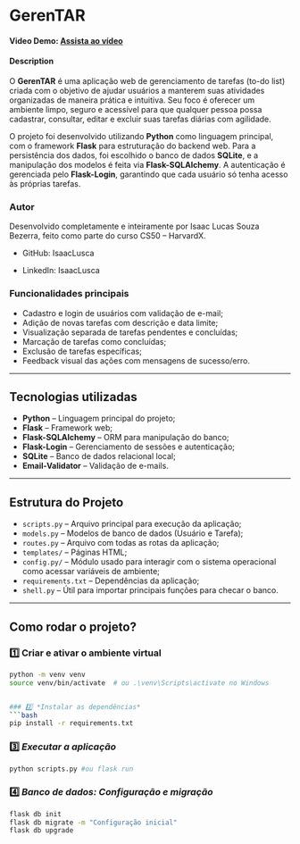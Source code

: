# GerenTAR

#### Video Demo: [Assista ao vídeo](https://www.youtube.com/watch?v=9biurFkAxCk)

#### Description

O **GerenTAR** é uma aplicação web de gerenciamento de tarefas (to-do list) criada com o objetivo de ajudar usuários a manterem suas atividades organizadas de maneira prática e intuitiva. Seu foco é oferecer um ambiente limpo, seguro e acessível para que qualquer pessoa possa cadastrar, consultar, editar e excluir suas tarefas diárias com agilidade.

O projeto foi desenvolvido utilizando **Python** como linguagem principal, com o framework **Flask** para estruturação do backend web. Para a persistência dos dados, foi escolhido o banco de dados **SQLite**, e a manipulação dos modelos é feita via **Flask-SQLAlchemy**. A autenticação é gerenciada pelo **Flask-Login**, garantindo que cada usuário só tenha acesso às próprias tarefas.

### Autor

Desenvolvido completamente e inteiramente por Isaac Lucas Souza Bezerra, feito como parte do curso CS50 – HarvardX.

- GitHub: IsaacLusca

- LinkedIn: IsaacLusca

### Funcionalidades principais

- Cadastro e login de usuários com validação de e-mail;
- Adição de novas tarefas com descrição e data limite;
- Visualização separada de tarefas pendentes e concluídas;
- Marcação de tarefas como concluídas;
- Exclusão de tarefas específicas;
- Feedback visual das ações com mensagens de sucesso/erro.

---

## Tecnologias utilizadas

- **Python** – Linguagem principal do projeto;
- **Flask** – Framework web;
- **Flask-SQLAlchemy** – ORM para manipulação do banco;
- **Flask-Login** – Gerenciamento de sessões e autenticação;
- **SQLite** – Banco de dados relacional local;
- **Email-Validator** – Validação de e-mails.

---

## Estrutura do Projeto

- `scripts.py` – Arquivo principal para execução da aplicação;
- `models.py` – Modelos de banco de dados (Usuário e Tarefa);
- `routes.py` – Arquivo com todas as rotas da aplicação;
- `templates/` – Páginas HTML;
- `config.py/` – Módulo usado para interagir com o sistema operacional como acessar variáveis de ambiente;
- `requirements.txt` – Dependências da aplicação;
- `shell.py` – Útil para importar principais funções para checar o banco.

---

## Como rodar o projeto?

### 1️⃣ Criar e ativar o ambiente virtual

```bash
python -m venv venv
source venv/bin/activate  # ou .\venv\Scripts\activate no Windows


### 2️⃣ *Instalar as dependências*
```bash
pip install -r requirements.txt
```

### 3️⃣ *Executar a aplicação*
```bash
python scripts.py #ou flask run
```

### 4️⃣ *Banco de dados: Configuração e migração*
```bash
flask db init
flask db migrate -m "Configuração inicial"
flask db upgrade
```

